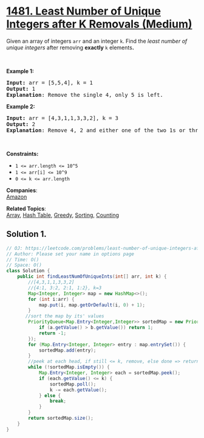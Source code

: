 # [1481. Least Number of Unique Integers after K Removals (Medium)](https://leetcode.com/problems/least-number-of-unique-integers-after-k-removals/)

<p>Given an array of integers&nbsp;<code>arr</code>&nbsp;and an integer <code>k</code>.&nbsp;Find the <em>least number of unique integers</em>&nbsp;after removing <strong>exactly</strong> <code>k</code> elements<b>.</b></p>

<ol>
</ol>

<p>&nbsp;</p>
<p><strong>Example 1:</strong></p>

<pre><strong>Input: </strong>arr = [5,5,4], k = 1
<strong>Output: </strong>1
<strong>Explanation</strong>: Remove the single 4, only 5 is left.
</pre>

<strong>Example 2:</strong>

<pre><strong>Input: </strong>arr = [4,3,1,1,3,3,2], k = 3
<strong>Output: </strong>2
<strong>Explanation</strong>: Remove 4, 2 and either one of the two 1s or three 3s. 1 and 3 will be left.</pre>

<p>&nbsp;</p>
<p><strong>Constraints:</strong></p>

<ul>
	<li><code>1 &lt;= arr.length&nbsp;&lt;= 10^5</code></li>
	<li><code>1 &lt;= arr[i] &lt;= 10^9</code></li>
	<li><code>0 &lt;= k&nbsp;&lt;= arr.length</code></li>
</ul>

**Companies**:  
[Amazon](https://leetcode.com/company/amazon)

**Related Topics**:  
[Array](https://leetcode.com/tag/array/), [Hash Table](https://leetcode.com/tag/hash-table/), [Greedy](https://leetcode.com/tag/greedy/), [Sorting](https://leetcode.com/tag/sorting/), [Counting](https://leetcode.com/tag/counting/)

## Solution 1.

```java
// OJ: https://leetcode.com/problems/least-number-of-unique-integers-after-k-removals/
// Author: Please set your name in options page
// Time: O()
// Space: O()
class Solution {
    public int findLeastNumOfUniqueInts(int[] arr, int k) {
        //[4,3,1,1,3,3,2]
        //{4:1, 3:2, 2:1, 1:2}, k=3
        Map<Integer, Integer> map = new HashMap<>();
        for (int i:arr) {
            map.put(i, map.getOrDefault(i, 0) + 1);
        }
       //sort the map by its' values
        PriorityQueue<Map.Entry<Integer,Integer>> sortedMap = new PriorityQueue<>((a,b) -> {
            if (a.getValue() > b.getValue()) return 1;
            return -1;
        });
        for (Map.Entry<Integer, Integer> entry : map.entrySet()) {
            sortedMap.add(entry);
        }
        //peek at each head, if still <= k, remove, else done => return
        while (!sortedMap.isEmpty()) {
            Map.Entry<Integer, Integer> each = sortedMap.peek();
            if (each.getValue() <= k) {
                sortedMap.poll();
                k -= each.getValue();
            } else {
                break;
            }
        }
        return sortedMap.size();
    }
}

```
